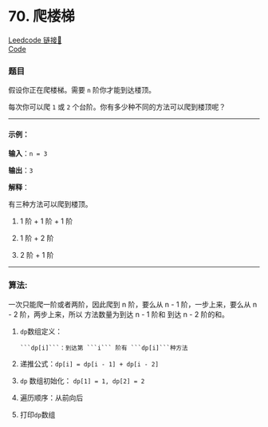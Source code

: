 # 70. 爬楼梯 

[Leedcode 链接🔗](https://leetcode.cn/problems/climbing-stairs/description/)  
[Code](https://github.com/alstondu/lc/blob/main/70/70.cpp)

### 题目

假设你正在爬楼梯。需要 ```n``` 阶你才能到达楼顶。

每次你可以爬 ```1``` 或 ```2``` 个台阶。你有多少种不同的方法可以爬到楼顶呢？

---

#### 示例：

**输入**：```n = 3```

**输出**：```3```

**解释**：

有三种方法可以爬到楼顶。

1. 1 阶 + 1 阶 + 1 阶

2. 1 阶 + 2 阶

3. 2 阶 + 1 阶

---

### 算法:

一次只能爬一阶或者两阶，因此爬到 n 阶，要么从 n - 1 阶，一步上来，要么从 n - 2 阶，两步上来，所以 方法数量为到达 n - 1 阶和 到达 n - 2 阶的和。

1.  ```dp```数组定义：

	  	```dp[i]```：到达第 ```i``` 阶有 ```dp[i]```种方法
  
2. 递推公式：```dp[i] = dp[i - 1] + dp[i - 2]```
  
3. ```dp``` 数组初始化： ```dp[1] = 1, dp[2] = 2```
  
4. 遍历顺序：从前向后
  
5. 打印```dp```数组
  